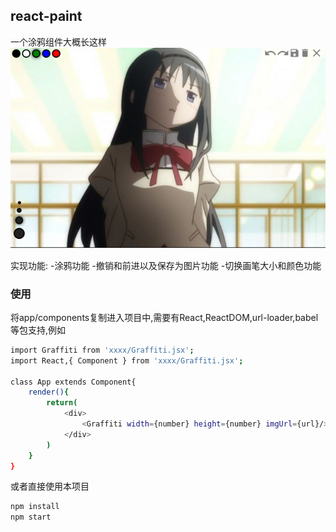 ## react-paint

一个涂鸦组件大概长这样 
![预览图](./gra.png)

实现功能:
-涂鸦功能
-撤销和前进以及保存为图片功能
-切换画笔大小和颜色功能

### 使用

将app/components复制进入项目中,需要有React,ReactDOM,url-loader,babel等包支持,例如
``` bash
import Graffiti from 'xxxx/Graffiti.jsx';
import React,{ Component } from 'xxxx/Graffiti.jsx';

class App extends Component{
	render(){
		return(
			<div>
				<Graffiti width={number} height={number} imgUrl={url}/>
			</div>
		)
	}
}
```

或者直接使用本项目
``` bash
npm install
npm start
```